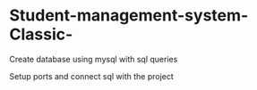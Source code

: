 # Student-management-system-Classic-

Create database using mysql with sql queries

Setup ports and connect sql with the project
  
  
  
  
